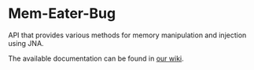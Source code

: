 # Mem-Eater-Bug
API that provides various methods for memory manipulation and injection using JNA.

The available documentation can be found in [our wiki](https://github.com/ZabuzaW/Mem-Eater-Bug/wiki).

